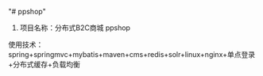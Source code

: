 "# ppshop" 

1. 项目名称：分布式B2C商城 ppshop

使用技术：spring+springmvc+mybatis+maven+cms+redis+solr+linux+nginx+单点登录+分布式缓存+负载均衡


